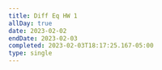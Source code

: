 ```yaml
---
title: Diff Eq HW 1
allDay: true
date: 2023-02-02
endDate: 2023-02-03
completed: 2023-02-03T18:17:25.167-05:00
type: single
---
```

